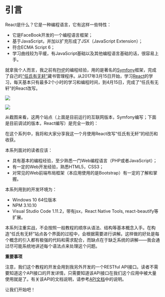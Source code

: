 # 引言

React是什么？它是一种编程语言，它有这样一些特性：

* 它是FaceBook开发的一个编程语言框架；
* 基于JavaScript，并加以扩充形成了JSX（JavaScript Extension）；
* 符合ECMA Script 6；
* 学习曲线较为平缓，有JavaScript基础以及其他编程语言基础的话，很容易上手。

就拿我个人而言，我之前有[PHP](http://php.net/)的编程经验，用的是著名的[Symfony](http://symfony.com/)框架，完成了自己的[“任氏有无轩”](https://rsywx.net)藏书管理程序。从2017年3月15日开始，学习[React](https://facebook.github.io/react/)的学习，每天基本只有最多2个小时的学习和编程时间，到4月15日，完成了“任氏有无轩”的React改写。

![](http://rsywx.com/lib/exe/fetch.php/react:00-01.png?w=800&tok=f50c8d)

![](http://rsywx.com/lib/exe/fetch.php/react:00-02.png)

从截图来看，这两个站点（上面是目前运行的互联网版本，Symfony编写；下面是目前调试的版本，React编写）是完全一致的：

在这个系列中，我将和大家分享我这一个月使用React改写“任氏有无轩”的经历和收获。

本系列面对的读者应该：

* 具有基本的编程经验，至少熟悉一门Web编程语言（PHP或者JavaScript）；
* 有一定的Web开发经验，熟悉HTML5，CSS3；
* 对常见的Web前端布局框架（本应用使用的是Bootstrap）有一定的了解和掌握。

本系列用到的开发环境为：

* Windows 10 64位版本
* NPM 3.10.10
* Visual Studio Code 1.11.2，带有jsx，React Native Tools, react-beautify等扩展。

本系列注重实战，不会按照一般教程的顺序从语法、结构等基本概念入手。在构造“任氏有无轩”站点各个界面的过程中，会根据需要进行讲解。这样做的好处是每个概念的引入都有极强的代码和需求配合，而缺点在于缺乏系统的讲解——我会通过尽可能系统地讲述每个语法点来处理这个问题。

**重要事项**

注意，我们这个教程的开发会用到我另外开发的一个RESTful API接口。读者不需要知道这个API接口的开发详情，只需要知道该API接口在我们这个应用中被大量使用就是了。有关该API的文档说明，请参考[API文档](http://api.rsywx.com)中的说明。

让我们开始吧！

